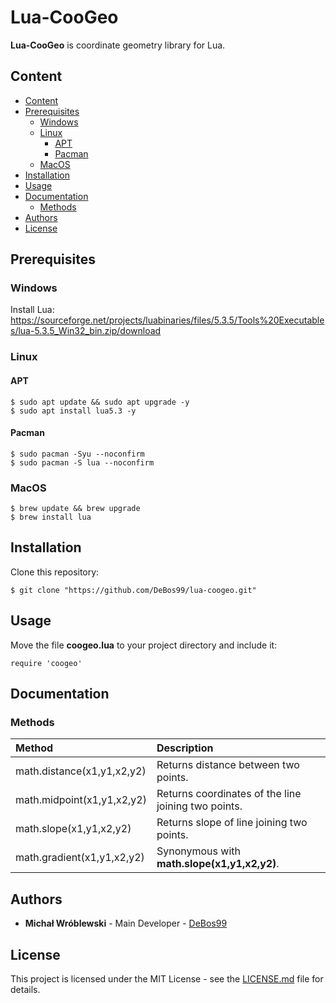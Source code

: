 # Lua-CooGeo

**Lua-CooGeo** is coordinate geometry library for Lua.

## Content

- [Content](#content)
- [Prerequisites](#prerequisites)
  - [Windows](#windows)
  - [Linux](#linux)
    - [APT](#apt)
    - [Pacman](#pacman)
  - [MacOS](#macos)
- [Installation](#installation)
- [Usage](#usage)
- [Documentation](#documentation)
  - [Methods](#methods)
- [Authors](#authors)
- [License](#license)

## Prerequisites

### Windows

Install Lua: https://sourceforge.net/projects/luabinaries/files/5.3.5/Tools%20Executables/lua-5.3.5_Win32_bin.zip/download

### Linux

#### APT

```
$ sudo apt update && sudo apt upgrade -y
$ sudo apt install lua5.3 -y
```

#### Pacman

```
$ sudo pacman -Syu --noconfirm
$ sudo pacman -S lua --noconfirm
```

### MacOS

```
$ brew update && brew upgrade
$ brew install lua
```

## Installation

Clone this repository:

`$ git clone "https://github.com/DeBos99/lua-coogeo.git"`

## Usage

Move the file **coogeo.lua** to your project directory and include it:

`require 'coogeo'`

## Documentation

### Methods

| Method                     | Description                                         |
| :---                       | :---                                                |
| math.distance(x1,y1,x2,y2) | Returns distance between two points.                |
| math.midpoint(x1,y1,x2,y2) | Returns coordinates of the line joining two points. |
| math.slope(x1,y1,x2,y2)    | Returns slope of line joining two points.           |
| math.gradient(x1,y1,x2,y2) | Synonymous with **math.slope(x1,y1,x2,y2)**.        |

## Authors

* **Michał Wróblewski** - Main Developer - [DeBos99](https://github.com/DeBos99)

## License

This project is licensed under the MIT License - see the [LICENSE.md](LICENSE.md) file for details.
